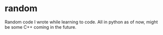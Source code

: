 random
======

Random code I wrote while learning to code. All in python as of now, might be 
some C++ coming in the future.
